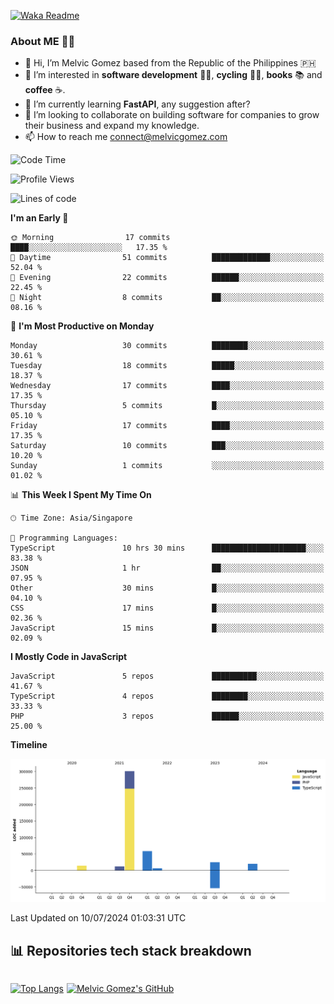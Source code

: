 [![Waka Readme](https://github.com/melvicgomez/melvicgomez/actions/workflows/main.yml/badge.svg)](https://github.com/melvicgomez/melvicgomez/actions/workflows/main.yml)

### **About ME 🚴🏻** 
- 👋 Hi, I’m Melvic Gomez based from the Republic of the Philippines 🇵🇭
- 👀 I’m interested in **software development** 👨‍💻, **cycling** 🚴‍♂️, **books** 📚 and **coffee** ☕. 
- 🌱 I’m currently learning **FastAPI**, any suggestion after?
- 💞️ I’m looking to collaborate on building software for companies to grow their business and expand my knowledge.
- 📫 How to reach me <connect@melvicgomez.com>
 
<!--START_SECTION:waka-->
![Code Time](http://img.shields.io/badge/Code%20Time-3%2C145%20hrs%2029%20mins-blue)

![Profile Views](http://img.shields.io/badge/Profile%20Views-1-blue)

![Lines of code](https://img.shields.io/badge/From%20Hello%20World%20I%27ve%20Written-433.6%20thousand%20lines%20of%20code-blue)

**I'm an Early 🐤** 

```text
🌞 Morning                17 commits          ████░░░░░░░░░░░░░░░░░░░░░   17.35 % 
🌆 Daytime                51 commits          █████████████░░░░░░░░░░░░   52.04 % 
🌃 Evening                22 commits          ██████░░░░░░░░░░░░░░░░░░░   22.45 % 
🌙 Night                  8 commits           ██░░░░░░░░░░░░░░░░░░░░░░░   08.16 % 
```
📅 **I'm Most Productive on Monday** 

```text
Monday                   30 commits          ████████░░░░░░░░░░░░░░░░░   30.61 % 
Tuesday                  18 commits          █████░░░░░░░░░░░░░░░░░░░░   18.37 % 
Wednesday                17 commits          ████░░░░░░░░░░░░░░░░░░░░░   17.35 % 
Thursday                 5 commits           █░░░░░░░░░░░░░░░░░░░░░░░░   05.10 % 
Friday                   17 commits          ████░░░░░░░░░░░░░░░░░░░░░   17.35 % 
Saturday                 10 commits          ███░░░░░░░░░░░░░░░░░░░░░░   10.20 % 
Sunday                   1 commits           ░░░░░░░░░░░░░░░░░░░░░░░░░   01.02 % 
```


📊 **This Week I Spent My Time On** 

```text
🕑︎ Time Zone: Asia/Singapore

💬 Programming Languages: 
TypeScript               10 hrs 30 mins      █████████████████████░░░░   83.38 % 
JSON                     1 hr                ██░░░░░░░░░░░░░░░░░░░░░░░   07.95 % 
Other                    30 mins             █░░░░░░░░░░░░░░░░░░░░░░░░   04.10 % 
CSS                      17 mins             █░░░░░░░░░░░░░░░░░░░░░░░░   02.36 % 
JavaScript               15 mins             █░░░░░░░░░░░░░░░░░░░░░░░░   02.09 % 
```

**I Mostly Code in JavaScript** 

```text
JavaScript               5 repos             ██████████░░░░░░░░░░░░░░░   41.67 % 
TypeScript               4 repos             ████████░░░░░░░░░░░░░░░░░   33.33 % 
PHP                      3 repos             ██████░░░░░░░░░░░░░░░░░░░   25.00 % 
```



**Timeline**

![Lines of Code chart](https://raw.githubusercontent.com/melvicgomez/melvicgomez/master/assets/bar_graph.png)


 Last Updated on 10/07/2024 01:03:31 UTC
<!--END_SECTION:waka-->


## 📊 Repositories tech stack breakdown
<div style="display:inline-flex;">

<div style="margin-right:5px;">

[![Top Langs](https://github-readme-stats.vercel.app/api/top-langs/?username=melvicgomez&count_private=true&show_icons=true&bg_color=202124&title_color=D12A1E&icon_color=FAD127&text_color=ffffff)](https://melvicgomez.com)
</div>

[![Melvic Gomez's GitHub](https://github-readme-stats.vercel.app/api?username=melvicgomez&count_private=true&show_icons=true&bg_color=202124&title_color=D12A1E&icon_color=FAD127&text_color=ffffff)](https://github.com/melvicgomez)
<div>
